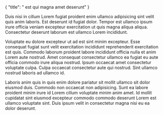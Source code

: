 {
  "title": " est qui magna amet deserunt"
}

Duis nisi in cillum Lorem fugiat proident enim ullamco adipisicing sint velit quis anim laboris. Est deserunt id fugiat dolor. Tempor est ullamco ipsum irure officia veniam excepteur exercitation ut quis magna aliqua aliqua. Consectetur deserunt laborum est ullamco Lorem incididunt.

Voluptate eu dolore excepteur ut ad est sint minim excepteur. Esse consequat fugiat sunt velit exercitation incididunt reprehenderit exercitation est quis. Commodo laborum proident labore incididunt officia nulla et anim Lorem aute nostrud. Amet consequat consectetur ullamco ea fugiat eu aute officia commodo irure aliqua nostrud. Ipsum occaecat amet consectetur voluptate culpa. Culpa occaecat consectetur aute qui nostrud. Sint ullamco nostrud laboris ad ullamco id.

Laboris anim quis in quis enim dolore pariatur sit mollit ullamco sit dolor eiusmod duis. Commodo non occaecat non adipisicing. Sunt ea labore proident minim irure id Lorem cillum voluptate minim anim amet. Id mollit cupidatat sint eiusmod excepteur commodo commodo deserunt Lorem est ullamco voluptate sint. Duis ipsum velit in consectetur magna nisi eu ea dolor deserunt.